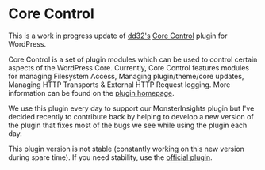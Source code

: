 # Core Control

This is a work in progress update of [dd32's](https://profiles.wordpress.org/dd32/) [Core Control](https://wordpress.org/plugins/core-control/) plugin for WordPress.

Core Control is a set of plugin modules which can be used to control certain aspects of the WordPress Core. Currently, Core Control features modules for managing Filesystem Access, Managing plugin/theme/core updates, Managing HTTP Transports & External HTTP Request logging. More information can be found on the [plugin homepage](https://wordpress.org/plugins/core-control/).

We use this plugin every day to support our MonsterInsights plugin but I've decided recently to contribute back by helping to develop a new version of the plugin that fixes most of the bugs we see while using the plugin each day.

This plugin version is not stable (constantly working on this new version during spare time). If you need stability, use the [official plugin](https://wordpress.org/plugins/core-control/). 
